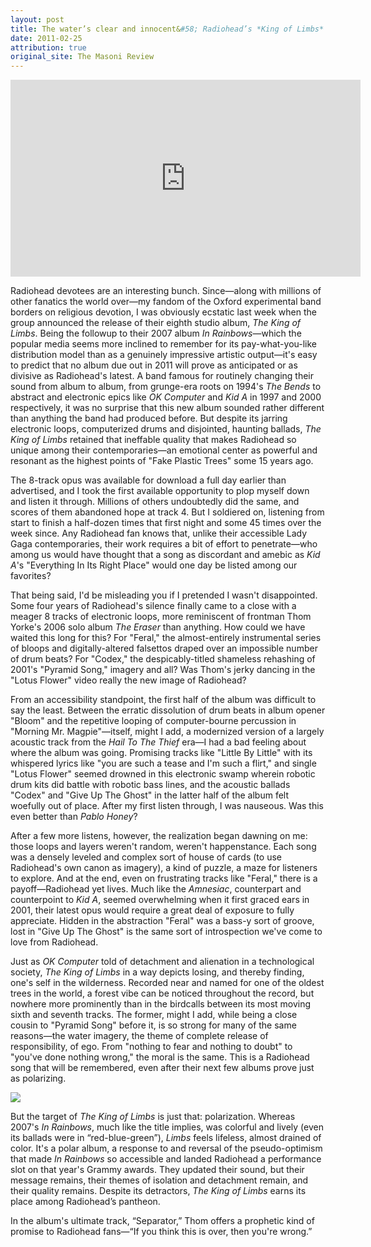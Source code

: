 ```yaml
---
layout: post
title: The water’s clear and innocent&#58; Radiohead’s *King of Limbs*
date: 2011-02-25
attribution: true
original_site: The Masoni Review
---
```

<iframe width="560" height="315" src="https://www.youtube-nocookie.com/embed/cfOa1a8hYP8?si=5uElLa9JLC8Fbgdo&amp;controls=0" title="YouTube video player" frameborder="0" allow="accelerometer; autoplay; clipboard-write; encrypted-media; gyroscope; picture-in-picture; web-share" allowfullscreen></iframe>

Radiohead devotees are an interesting bunch. Since—along with millions of other fanatics the world over—my fandom of the Oxford experimental band borders on religious devotion, I was obviously ecstatic last week when the group announced the release of their eighth studio album, *The King of Limbs*. Being the followup to their 2007 album *In Rainbows*—which the popular media seems more inclined to remember for its pay-what-you-like distribution model than as a genuinely impressive artistic output—it's easy to predict that no album due out in 2011 will prove as anticipated or as divisive as Radiohead's latest. A band famous for routinely changing their sound from album to album, from grunge-era roots on 1994's *The Bends* to abstract and electronic epics like *OK Computer* and *Kid A* in 1997 and 2000 respectively, it was no surprise that this new album sounded rather different than anything the band had produced before. But despite its jarring electronic loops, computerized drums and disjointed, haunting ballads, *The King of Limbs* retained that ineffable quality that makes Radiohead so unique among their contemporaries—an emotional center as powerful and resonant as the highest points of "Fake Plastic Trees" some 15 years ago.

The 8-track opus was available for download a full day earlier than advertised, and I took the first available opportunity to plop myself down and listen it through. Millions of others undoubtedly did the same, and scores of them abandoned hope at track 4. But I soldiered on, listening from start to finish a half-dozen times that first night and some 45 times over the week since. Any Radiohead fan knows that, unlike their accessible Lady Gaga contemporaries, their work requires a bit of effort to penetrate—who among us would have thought that a song as discordant and amebic as *Kid A*'s "Everything In Its Right Place" would one day be listed among our favorites?

That being said, I'd be misleading you if I pretended I wasn't disappointed. Some four years of Radiohead's silence finally came to a close with a meager 8 tracks of electronic loops, more reminiscent of frontman Thom Yorke's 2006 solo album *The Eraser* than anything. How could we have waited this long for this? For "Feral," the almost-entirely instrumental series of bloops and digitally-altered falsettos draped over an impossible number of drum beats? For "Codex," the despicably-titled shameless rehashing of 2001's "Pyramid Song," imagery and all? Was Thom's jerky dancing in the "Lotus Flower" video really the new image of Radiohead?

From an accessibility standpoint, the first half of the album was difficult to say the least. Between the erratic dissolution of drum beats in album opener "Bloom" and the repetitive looping of computer-bourne percussion in "Morning Mr. Magpie"—itself, might I add, a modernized version of a largely acoustic track from the *Hail To The Thief* era—I had a bad feeling about where the album was going. Promising tracks like "Little By Little" with its whispered lyrics like "you are such a tease and I'm such a flirt," and single "Lotus Flower" seemed drowned in this electronic swamp wherein robotic drum kits did battle with robotic bass lines, and the acoustic ballads "Codex" and "Give Up The Ghost" in the latter half of the album felt woefully out of place. After my first listen through, I was nauseous. Was this even better than *Pablo Honey*?

After a few more listens, however, the realization began dawning on me: those loops and layers weren't random, weren't happenstance. Each song was a densely leveled and complex sort of house of cards (to use Radiohead's own canon as imagery), a kind of puzzle, a maze for listeners to explore. And at the end, even on frustrating tracks like "Feral," there is a payoff—Radiohead yet lives. Much like the *Amnesiac*, counterpart and counterpoint to *Kid A*, seemed overwhelming when it first graced ears in 2001, their latest opus would require a great deal of exposure to fully appreciate. Hidden in the abstraction "Feral" was a bass-y sort of groove, lost in "Give Up The Ghost" is the same sort of introspection we've come to love from Radiohead.

Just as *OK Computer* told of detachment and alienation in a technological society, *The King of Limbs* in a way depicts losing, and thereby finding, one's self in the wilderness. Recorded near and named for one of the oldest trees in the world, a forest vibe can be noticed throughout the record, but nowhere more prominently than in the birdcalls between its most moving sixth and seventh tracks. The former, might I add, while being a close cousin to "Pyramid Song" before it, is so strong for many of the same reasons—the water imagery, the theme of complete release of responsibility, of ego. From "nothing to fear and nothing to doubt" to "you've done nothing wrong," the moral is the same. This is a Radiohead song that will be remembered, even after their next few albums prove just as polarizing.

![](https://upload.wikimedia.org/wikipedia/en/a/a2/Radioheadthekingoflimbs.png)

But the target of *The King of Limbs* is just that: polarization. Whereas 2007's *In Rainbows*, much like the title implies, was colorful and lively (even its ballads were in “red-blue-green”), *Limbs* feels lifeless, almost drained of color. It's a polar album, a response to and reversal of the pseudo-optimism that made *In Rainbows* so accessible and landed Radiohead a performance slot on that year's Grammy awards. They updated their sound, but their message remains, their themes of isolation and detachment remain, and their quality remains. Despite its detractors, *The King of Limbs* earns its place among Radiohead’s pantheon.

In the album's ultimate track, “Separator,” Thom offers a prophetic kind of promise to Radiohead fans—“If you think this is over, then you're wrong.”

[^comment]: From another reviewer: "The King of Limbs lingers in states of emotional and physical \[liminality]—blooming, diving, flirting, floating, falling." Brilliant.